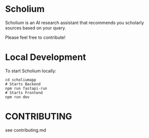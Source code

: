 # Scholium
Scholium is an AI research assistant that recommends you scholarly sources based on your query. 

Please feel free to contribute!


# Local Development
To start Scholium locally:
```Shell
cd scholiumapp
# Starts Backend
npm run fastapi-run
# Starts Frontend
npm run dev
```

# CONTRIBUTING 
see contributing.md
